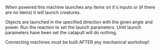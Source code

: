 
When powered this machine launches any items on it's inputs or (if there are no items)
it will launch creatures.

Objects are launched in the specified direction with the given angle and power. Run the
reaction to set the launch parameters. Until launch parameters have been set the catapult
will do nothing.

Connecting machines must be built AFTER any mechanical workshop!
